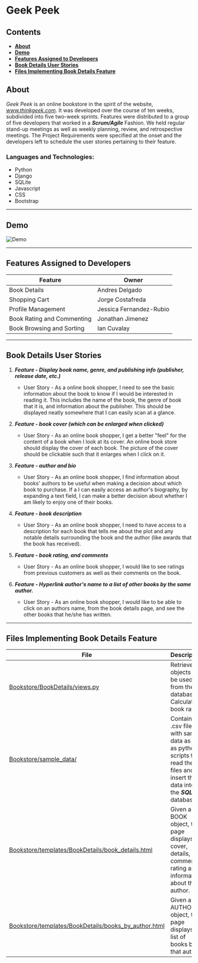 # Geek Peek

## Contents

- [**About**](#about)
- [**Demo**](#demo)
- [**Features Assigned to Developers**](#features-assigned-to-developers)
- [**Book Details User Stories**](#book-details-user-stories)
- [**Files Implementing Book Details Feature**](#files-implementing-book-details-feature)



## About

*Geek Peek* is an online bookstore in the spirit of the website,
*www.thinkgeek.com*. It was developed over the course of ten weeks, subdivided
into five two-week sprints. Features were distributed to a group of five
developers that worked in a ***Scrum/Agile*** Fashion. We held regular stand-up
meetings as well as weekly planning, review, and retrospective meetings. The
Project Requirements were specified at the onset and the developers left to
schedule the user stories pertaining to their feature.

### Languages and Technologies:
	
- Python
- Django
- SQLite
- Javascript
- CSS 
- Bootstrap

<hr>

## Demo

![Demo](media/demo.gif?raw=true)

<hr>

## Features Assigned to Developers

| **Feature**                | **Owner**               |
|----------------------------|-------------------------|
| Book Details               | Andres Delgado          |
| Shopping Cart              | Jorge Costafreda        |
| Profile Management         | Jessica Fernandez-Rubio |
| Book Rating and Commenting | Jonathan Jimenez        |
| Book Browsing and Sorting  | Ian Cuvalay             |


<hr>


## Book Details User Stories

1. ***Feature - Display book name, genre, and publishing info (publisher, release
   date, etc.)***

	- User Story - As a online book shopper, I need to see the basic
	  information about the book to know if I would be interested in
	  reading it. This includes the name of the book, the genre of book
	  that it is, and information about the publisher. This should be
	  displayed neatly somewhere that I can easily scan at a glance.

2. ***Feature -  book cover (which can be enlarged when clicked)***

	- User Story - As an online book shopper, I get a  better "feel" for
	  the content of a book when I look at its cover. An online book store
	  should display the cover of each book. The picture of the cover
	  should be clickable such that it enlarges when I click on it.

3. ***Feature -  author and bio***

	- User Story - As an online book shopper, I find information about
	  books' authors to be useful when making a decision about which book
	  to purchase. If a I can easily access an author's biography, by
	  expanding a text field, I can make a better decision about whether I
	  am likely to enjoy one of their books.

4. ***Feature - book description***

	- User Story - As an online book shopper, I need to have access to a
	  description for each book that tells me about the plot and any
	  notable details surrounding the book and the author (like awards that
	  the book has received).

	  
5. ***Feature - book rating, and comments***

	- User Story - As an online book shopper, I would like to see ratings
	  from previous customers as well as their comments on the book.


6. ***Feature - Hyperlink author's name to a list of other books by the same
   author.***
	
	- User Story - As an online book shopper, I would like to be able to
	  click on an authors name, from the book details page, and see the
	  other books that he/she has written.


<hr>

## Files Implementing Book Details Feature

| **File**                    | **Description**               |
|--------------------------------|-------------------------|
| [Bookstore/BookDetails/views.py](https://github.com/adelgado0723/portfolio/tree/master/GeekPeek/Bookstore/BookDetails/views.py) | Retrieves objects to be used from the database. Calculates book rating. |
| [Bookstore/sample_data/](https://github.com/adelgado0723/portfolio/tree/master/GeekPeek/Bookstore/sample_data/) | Contains .csv files with sample data as well as python scripts to read the files and insert the data into the ***SQLite*** database. |
| [Bookstore/templates/BookDetails/book_details.html](https://github.com/adelgado0723/portfolio/tree/master/GeekPeek/Bookstore/templates/BookDetails/book_details.html) | Given a BOOK object, this page displays the cover, details, comments, rating and information about the author. |
| [Bookstore/templates/BookDetails/books_by_author.html](https://github.com/adelgado0723/portfolio/tree/master/GeekPeek/Bookstore/templates/BookDetails/books_by_author.html) | Given a AUTHOR object, this page displays a list of books by that author. |



